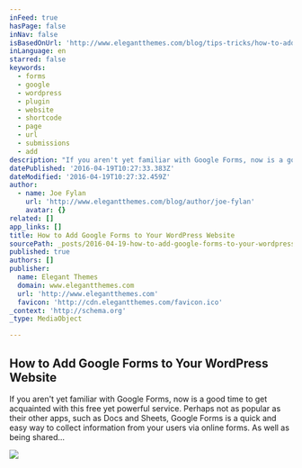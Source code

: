 ```yaml
---
inFeed: true
hasPage: false
inNav: false
isBasedOnUrl: 'http://www.elegantthemes.com/blog/tips-tricks/how-to-add-google-forms-to-your-wordpress-website'
inLanguage: en
starred: false
keywords:
  - forms
  - google
  - wordpress
  - plugin
  - website
  - shortcode
  - page
  - url
  - submissions
  - add
description: "If you aren't yet familiar with Google Forms, now is a good time to get acquainted with this free yet powerful service. Perhaps not as popular as their other apps, such as Docs and Sheets, Google Forms is a quick and easy way to collect information from your users via online forms. As well as being shared..."
datePublished: '2016-04-19T10:27:33.383Z'
dateModified: '2016-04-19T10:27:32.459Z'
author:
  - name: Joe Fylan
    url: 'http://www.elegantthemes.com/blog/author/joe-fylan'
    avatar: {}
related: []
app_links: []
title: How to Add Google Forms to Your WordPress Website
sourcePath: _posts/2016-04-19-how-to-add-google-forms-to-your-wordpress-website.md
published: true
authors: []
publisher:
  name: Elegant Themes
  domain: www.elegantthemes.com
  url: 'http://www.elegantthemes.com'
  favicon: 'http://cdn.elegantthemes.com/favicon.ico'
_context: 'http://schema.org'
_type: MediaObject

---
```

<article style=""><h1>How to Add Google Forms to Your WordPress Website</h1><p>If you aren't yet familiar with Google Forms, now is a good time to get acquainted with this free yet powerful service. Perhaps not as popular as their other apps, such as Docs and Sheets, Google Forms is a quick and easy way to collect information from your users via online forms. As well as being shared...</p><img src="http://cdn.elegantthemes.com/blog/wp-content/uploads/2016/04/Google-Forms-for-WordPress.jpg" /></article>